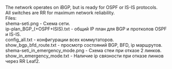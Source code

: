 The network operates on iBGP, but is ready for OSPF or IS-IS protocols.  
All switches are RR for maximum network reliability.  
Files:  
shema-seti.png - Схема сети.  
ip-plan_BGP_(+OSPF+ISIS).txt - общий IP план для BGP и протколов OSPF и IS-IS.  
config_all.txt - конфигурации всех коммутаторов.  
show_bgp_bfd_route.txt - просмотр состояний BGP, BFD, ip маршрутов.  
shema-seti_in_emergency_mode.png - Схема стеи при отказе 2 линков.  
show_in_emergency_mode.txt - Наличие ip связности при отказе линков через RR Leaf2.  
